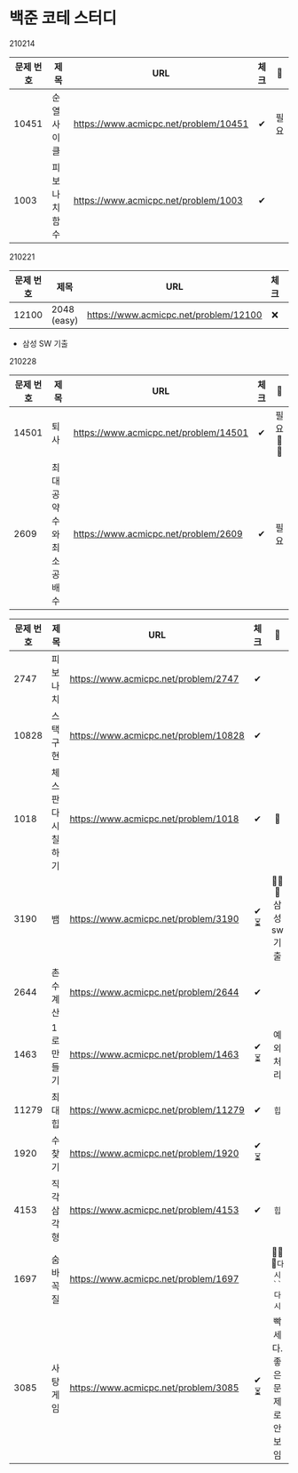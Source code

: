 # 백준 코테 스터디 

210214

| 문제 번호 	|       제목      	|                  URL                  	| 체크 	|   💪  	|
|---------	|---------------	|-------------------------------------	|:----:	|:----:	|
| 10451     	| 순열 사이클   	| https://www.acmicpc.net/problem/10451 	|   ✔  	| 필요 	|
| 1003      	| 피보나치 함수 	| https://www.acmicpc.net/problem/1003  	|   ✔  	|      	|

210221

| 문제 번호 	|       제목      	|                  URL                  	| 체크 	|   💪  	|
|---------	|---------------	|-------------------------------------	|:----:	|:----:	|
| 12100  | 2048 (easy)   	| https://www.acmicpc.net/problem/12100 	|   ❌  	|  	|

- 삼성 SW 기출 

210228

| 문제 번호 	|       제목      	|                  URL                  	| 체크 	|   💪  	|
|---------	|---------------	|-------------------------------------	|:----:	|:----:	|
| 14501  | 퇴사  	| https://www.acmicpc.net/problem/14501	|   ✔   	| 필요 💪 💪  	|
| 2609  | 최대공약수와 최소공배수  | https://www.acmicpc.net/problem/2609	|   ✔   	| 필요 	|


| 문제 번호 	|       제목      	|                  URL                  	| 체크 	|   💪  	|
|---------	|---------------	|-------------------------------------	|:----:	|:----:	|
| 2747  | 피보나치	| https://www.acmicpc.net/problem/2747	|   ✔   	|  	|
| 10828  | 스택 구현   | https://www.acmicpc.net/problem/10828 	|   ✔   	| 	|
| 1018  | 체스판 다시 칠하기 	| https://www.acmicpc.net/problem/1018	|   ✔   | 💪|
| 3190   | 뱀    | https://www.acmicpc.net/problem/3190	|   ✔ ⏳  	| 💪💪💪 삼성 sw 기출|
| 2644  | 촌수계산   | https://www.acmicpc.net/problem/2644 	|   ✔   	| 	|
| 1463   | 1로 만들기    | https://www.acmicpc.net/problem/1463 	|   ✔ ⏳  	| 예외처리 |
| 11279  | 최대 힙   | https://www.acmicpc.net/problem/11279  	|   ✔   	| `힙`	|
| 1920  | 수 찾기   | https://www.acmicpc.net/problem/1920  	|    ✔⏳  |  	|
| 4153  | 직각 삼각형    | https://www.acmicpc.net/problem/4153   	|   ✔   	| `힙`	|
| 1697  |  숨바꼭질    | https://www.acmicpc.net/problem/1697   	|   	| 💪💪💪`다시``다시`	|
| 3085  |  사탕 게임    | https://www.acmicpc.net/problem/3085   	|   ✔ ⏳  	| 빡세다. 좋은 문제로 안 보임 |



